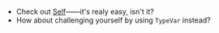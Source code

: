 - Check out [Self](https://docs.python.org/3/library/typing.html#typing.Self)——it's realy easy, isn't it?
- How about challenging yourself by using `TypeVar` instead?
